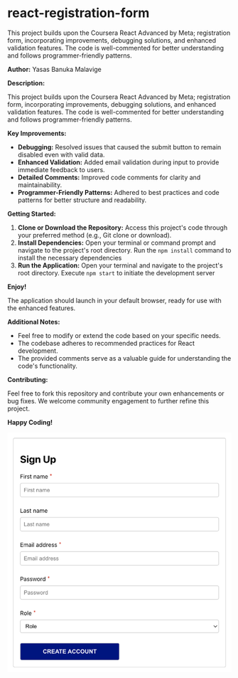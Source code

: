 # react-registration-form
This project builds upon the Coursera React Advanced by Meta; registration form, incorporating improvements, debugging solutions, and enhanced validation features. The code is well-commented for better understanding and follows programmer-friendly patterns.

**Author:** Yasas Banuka Malavige 

**Description:**

This project builds upon the Coursera React Advanced by Meta; registration form, incorporating improvements, debugging solutions, and enhanced validation features. The code is well-commented for better understanding and follows programmer-friendly patterns.

**Key Improvements:**

* **Debugging:** Resolved issues that caused the submit button to remain disabled even with valid data.
* **Enhanced Validation:** Added email validation during input to provide immediate feedback to users.
* **Detailed Comments:** Improved code comments for clarity and maintainability.
* **Programmer-Friendly Patterns:** Adhered to best practices and code patterns for better structure and readability.

**Getting Started:**

1. **Clone or Download the Repository:** Access this project's code through your preferred method (e.g., Git clone or download).
2. **Install Dependencies:** Open your terminal or command prompt and navigate to the project's root directory. Run the `npm install` command to install the necessary dependencies
3. **Run the Application:** Open your terminal and navigate to the project's root directory. Execute `npm start` to initiate the development server

   
**Enjoy!**

The application should launch in your default browser, ready for use with the enhanced features.

**Additional Notes:**

* Feel free to modify or extend the code based on your specific needs.
* The codebase adheres to recommended practices for React development.
* The provided comments serve as a valuable guide for understanding the code's functionality.

**Contributing:**

Feel free to fork this repository and contribute your own enhancements or bug fixes. We welcome community engagement to further refine this project.

**Happy Coding!**

!["Design"](images/image1.png)

